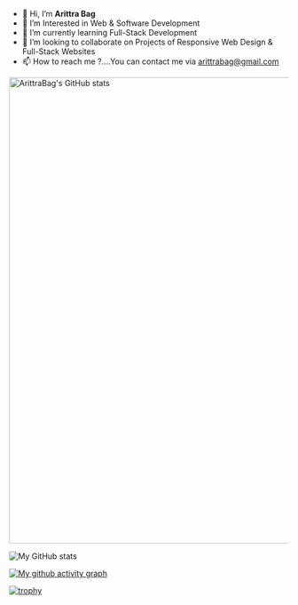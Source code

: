 - 👋 Hi, I’m **Arittra Bag**
- 👀 I’m Interested in Web & Software Development
- 🌱 I’m currently learning Full-Stack Development
- 💞️ I’m looking to collaborate on Projects of Responsive Web Design & Full-Stack Websites
- 📫 How to reach me ?....You can contact me via arittrabag@gmail.com

<!---
Arittra-Bag/Arittra-Bag is a ✨ special ✨ repository because its `README.md` (this file) appears on your GitHub profile.
You can click the Preview link to take a look at your changes.
--->
<a href="https://quine.sh/profile/ArittraBag"><img src="https://stats.quine.sh/ArittraBag/github" alt="ArittraBag's GitHub stats" width="840px"></a>

![My GitHub stats](https://github-readme-stats.vercel.app/api?username=Arittra-Bag&show_icons=true&count_private=true&hide=stars&include_all_commits=true&custom_title=Monthly+Contributions)

[![My github activity graph](https://github-readme-activity-graph.vercel.app/graph?username=Arittra-Bag&theme=github-compact)](https://github.com/ashutosh00710/github-readme-activity-graph)

[![trophy](https://github-profile-trophy.vercel.app/?username=Arittra-BagE&column=7&margin-w=15&margin-h=15&no-bg=true&no-frame=true)](https://github.com/ryo-ma/github-profile-trophy)
